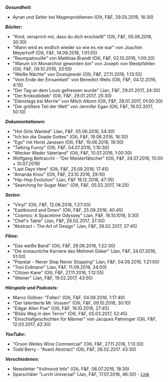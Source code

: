 _**Gesundheit:**_
- Ayran und Selter bei Magenproblemen (Olli, F&F, 29.05.2016, 16:30)

_**Bücher:**_  
- "Kind, versprich mir, dass du dich erschießt" (Olli, F&F, 05.06.2016, 30:30)
- "Wann wird es endlich wieder so wie es nie war" von Joachim Meyerhoff (Olli, F&F, 14.09.2016, 1:01:05)
- "Raumpatrouille" von Matthias Brandt (Olli, F&F, 02.10.2016, 1:00:20)
- "Warum ich Monarchist geworden bin" von Joseph von Westpfahlen (Olli, F&F, 09.10.2016, 33:55)
- "Weiße Nächte" von Dostojewski (Olli, F&F, 27.11.2016, 1:13:55)
- "Vom Ende der Einsamkeit" von Benedict Wells (Olli, F&F, 04.12.2016, 4:15)
- "Der Tag an dem Louis gefressen wurde" (Jan, F&F, 29.01.2017, 24:30)
- "Der Krokodildieb" (Olli, F&F, 29.01.2017, 25:30)
- "Dienstags bei Morrie" von Mitch Albom (Olli, F&F, 29.01.2017, 01:00:30)
- "Der größere Teil der Welt" von Jennifer Egan (Olli, F&F, 19.03.2017, 50:10)
  
_**Dokumentationen:**_  
- "Hot Girls Wanted" (Jan, F&F, 05.06.2016, 54:30)
- "Ich bin die Gnade Gottes" (Olli, F&F, 19.06.2016, 18:30)
- "Ego" mit Horst Janssen (Olli, F&F, 19.06.2016, 19:30)
- "Talking Funny" (Olli, F&F, 04.07.2016, 1:10:30)
- "Wecker Wader Vaterland" (Olli, F&F, 10.07.2016, 1:00:30)
- Wolfgang Beltracchi - "Der Meisterfälscher" (Olli, F&F, 24.07.2016, 15:00 + 10.07.2016)
- "Last Days Here" (Olli, F&F, 25.09.2016, 17:45)
- "Amanda Knox" (Olli, F&F, 23.10.2016, 29:10)
- "Hip-Hop Evolution" (Jan, F&F 18.12.2016, 47:35)
- "Searching for Sugar Man" (Olli, F&F, 05.02.2017, 14:25)

_**Serien:**_
- "Vinyl" (Olli, F&F, 12.06.2016, 1:27:00)
- "Eastbound and Down" (Olli, F&F, 25.09.2016, 40:45)
- "Cosmos: A Spacetime Odyssey" (Jan, F&F, 16.10.1016, 5:30)
- "Chef's Table" (Jan, F&F, 26.02.2017, 37:30)
- "Abstract - The Art of Design" (Jan, F&F, 26.02.2017, 37:45)

_**Filme:**_
- "Das weiße Band" (Olli, F&F, 26.06.2016, 1:22:30)
- "Die erstaunliche Karriere des Mehmet Göker" (Jan, F&F, 24.07.2016, 51:00)
- "Popstar - Never Stop Never Stopping" (Jan, F&F, 04.09.2016, 1:21:00)
- "Toni Erdmann" (Jan, F&F, 11.09.2016, 34:00)
- "Citizen Kane" (Olli, F&F, 27.11.2016, 1:12:55)
- "Weiner" (Jan, F&F, 19.02.2017, 43:50)
  
_**Hörspiele und Podcasts:**_
- Marco Göllner: "Fallen" (Olli, F&F, 04.09.2016, 1:17:40)
- "Der talentierte Mr. Vossen" (Olli, F&F, 09.10.2016, 30:10)
- "Edgar Allen Poe" (Olli, F&F, 16.10.2016, 27:45)
- "Bilals Weg in den Terror" (Olli, F&F, 05.03.2017, 52:45)
- "Einschlafgeschichten für Männer" von Jacques Palminger (Olli, F&F, 12.03.2017, 42:30)

_**YouTube:**_
- "Orson Welles Wine Commercial" (Olli, F&F, 27.11.2016, 1:13:30)
- Todd Berry - "Avant Abstract" (Olli, F&F, 26.02.2017. 43:30)

_**Verschiedenes:**_
- Newsletter "Vollmond Info" (Olli, F&F, 06.07.2016, 18:30)
- Sparschäler "Lurch Universal" (Jan, F&F, 17.07.2016, 46:30) - [Link](https://www.kochform.de/Lurch-Sparschaeler-Universal.htm?affiliate=BingShopping&msclkid=23d4ca0df342183080d2af69514d2f95)

